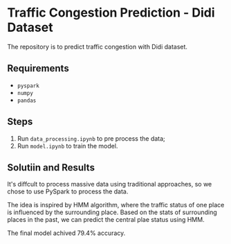 # Traffic Congestion Prediction - Didi Dataset

The repository is to predict traffic congestion with Didi dataset.


## Requirements

- `pyspark`
- `numpy`
- `pandas`


## Steps

1.  Run `data_processing.ipynb` to pre process the data;
2.  Run `model.ipynb` to train the model.



## Solutiin and Results

It's diffcult to process massive data using traditional approaches, so we chose to use PySpark to process the data.

The idea is inspired by HMM algorithm, where the traffic status of one place is influenced by the surrounding place. Based on the stats of surrounding places in the past, we can predict the central plae status using HMM.

The final model achived 79.4% accuracy.